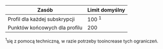 | Zasób | Limit domyślny |
| --- | --- |
| Profil dla każdej subskrypcji |100 <sup>1</sup> |
| Punktów końcowych dla profilu |200 |

<sup>1</sup>się z pomocą techniczną, w razie potrzeby tooincrease tych ograniczeń.


